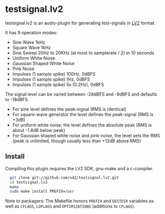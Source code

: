 testsignal.lv2
==============

testsignal.lv2 is an audio-plugin for generating test-signals
in [LV2](http://lv2plug.in) format.

It has 9 operation modes:
*   Sine Wave 1kHz
*   Square Wave 1kHz
*   Sine Sweep 20Hz to 20KHz (at most to samplerate / 2) in 10 seconds
*   Uniform White Noise
*   Gaussian Shaped White Noise
*   Pink Noise
*   Impulses (1 sample spike) 100Hz, 0dBFS
*   Impulses (1 sample spike) 1Hz, 0dBFS
*   Impulses (1 sample spike) 5s (0.2Hz), 0dBFS


The signal level can be varied between -24dBFS and -9dBFS and defaults to -18dBFS.
*   For sine level defines the peak-signal (RMS is identical)
*   For square-wave generator the level defines the peak-signal (RMS is +3dB)
*   For uniform white noise, the level defines the absolute peak (RMS is about -1.8dB below peak)
*   For Gaussian shaped white noise and pink-noise, the level sets the RMS (peak is unlimited, though usually less than +12dB above RMS)

Install
-------

Compiling this plugin requires the LV2 SDK, gnu-make and a c-compiler.

```bash
  git clone git://github.com/x42/testsignal.lv2.git
  cd testsignal.lv2
  make
  sudo make install PREFIX=/usr
```

Note to packagers: The Makefile honors `PREFIX` and `DESTDIR` variables as well
as `CFLAGS`, `LDFLAGS` and `OPTIMIZATIONS` (additions to `CFLAGS`).
